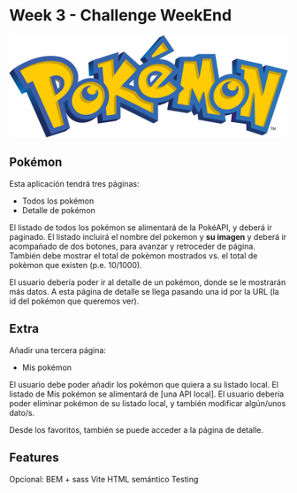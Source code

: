 # Week 3 - Challenge WeekEnd

![Logo Pokémon](pokemon-logo.svg)

## Pokémon

Esta aplicación tendrá tres páginas:

- Todos los pokémon
- Detalle de pokémon

El listado de todos los pokémon se alimentará de la PokéAPI, y deberá ir paginado. El listado incluirá el nombre del pokemon y **su imagen** y deberá ir acompañado de dos botones, para avanzar y retroceder de página. También debe mostrar el total de pokèmon mostrados vs. el total de pokèmon que existen (p.e. 10/1000).

El usuario debería poder ir al detalle de un pokémon, donde se le mostrarán más datos. 
A esta página de detalle se llega pasando una id por la URL (la id del pokémon que queremos ver).

## Extra

Añadir una tercera página:

- Mis pokémon

El usuario debe poder añadir los pokémon que quiera a su listado local. El listado de Mis pokémon se alimentará de [una API local]. El usuario debería poder eliminar pokémon de su listado local, y también modificar algún/unos dato/s.

Desde los favoritos, también se puede acceder a la página de detalle. 

## Features

Opcional: BEM + sass
Vite
HTML semántico
Testing
